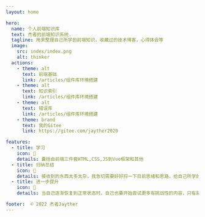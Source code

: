 ```yaml
---
layout: home

hero:
  name: 个人前端知识库
  text: 杰者的前端知识系统.
  tagline: 用来整理自己所学的前端知识，收藏过的技术博客，心得体会等
  image:
    src: index/index.png
    alt: thinker
  actions:
    - theme: alt
      text: 前端基础
      link: /articles/组件库环境搭建
    - theme: alt
      text: 知识索引
      link: /articles/组件库环境搭建
    - theme: alt
      text: 错误库
      link: /articles/组件库环境搭建
    - theme: brand
      text: 我的Gitee
      link: https://gitee.com/jayther2020

features:
  - title: 学习
    icon: 📓
    details: 囊括自前端三件套HTML,CSS,JS到Vue框架和其他
  - title: 归纳总结
    icon: 🔨
    details: 接收到的东西太多太杂，我急切需要好好捋一下目前思绪和思路，给自己所学的知识分门别类，让自己的知识导航更加可靠。这也是为自己节省时间。
  - title: 进一步提升
    icon: 🎯
    details: 当自己逐渐恢复到正常状态时，自己也要开始尝试更多有挑战性的内容，只有跳出舒适区才能让自己成长更快。

footer:  © 2022 杰者Jayther
---
```

